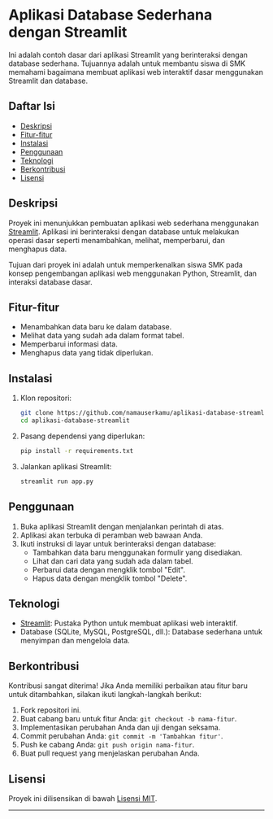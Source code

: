 # Aplikasi Database Sederhana dengan Streamlit

Ini adalah contoh dasar dari aplikasi Streamlit yang berinteraksi dengan database sederhana. Tujuannya adalah untuk membantu siswa di SMK memahami bagaimana membuat aplikasi web interaktif dasar menggunakan Streamlit dan database.

## Daftar Isi

- [Deskripsi](#deskripsi)
- [Fitur-fitur](#fitur-fitur)
- [Instalasi](#instalasi)
- [Penggunaan](#penggunaan)
- [Teknologi](#teknologi)
- [Berkontribusi](#berkontribusi)
- [Lisensi](#lisensi)

## Deskripsi

Proyek ini menunjukkan pembuatan aplikasi web sederhana menggunakan [Streamlit](https://streamlit.io/). Aplikasi ini berinteraksi dengan database untuk melakukan operasi dasar seperti menambahkan, melihat, memperbarui, dan menghapus data.

Tujuan dari proyek ini adalah untuk memperkenalkan siswa SMK pada konsep pengembangan aplikasi web menggunakan Python, Streamlit, dan interaksi database dasar.

## Fitur-fitur

- Menambahkan data baru ke dalam database.
- Melihat data yang sudah ada dalam format tabel.
- Memperbarui informasi data.
- Menghapus data yang tidak diperlukan.

## Instalasi

1. Klon repositori:

   ```bash
   git clone https://github.com/namauserkamu/aplikasi-database-streamlit.git
   cd aplikasi-database-streamlit
   ```

2. Pasang dependensi yang diperlukan:

   ```bash
   pip install -r requirements.txt
   ```

3. Jalankan aplikasi Streamlit:

   ```bash
   streamlit run app.py
   ```      

## Penggunaan

1. Buka aplikasi Streamlit dengan menjalankan perintah di atas.
2. Aplikasi akan terbuka di peramban web bawaan Anda.
3. Ikuti instruksi di layar untuk berinteraksi dengan database:
   - Tambahkan data baru menggunakan formulir yang disediakan.
   - Lihat dan cari data yang sudah ada dalam tabel.
   - Perbarui data dengan mengklik tombol "Edit".
   - Hapus data dengan mengklik tombol "Delete".

## Teknologi

- [Streamlit](https://streamlit.io/): Pustaka Python untuk membuat aplikasi web interaktif.
- Database (SQLite, MySQL, PostgreSQL, dll.): Database sederhana untuk menyimpan dan mengelola data.

## Berkontribusi

Kontribusi sangat diterima! Jika Anda memiliki perbaikan atau fitur baru untuk ditambahkan, silakan ikuti langkah-langkah berikut:

1. Fork repositori ini.
2. Buat cabang baru untuk fitur Anda: `git checkout -b nama-fitur`.
3. Implementasikan perubahan Anda dan uji dengan seksama.
4. Commit perubahan Anda: `git commit -m 'Tambahkan fitur'`.
5. Push ke cabang Anda: `git push origin nama-fitur`.
6. Buat pull request yang menjelaskan perubahan Anda.

## Lisensi

Proyek ini dilisensikan di bawah [Lisensi MIT](LICENSE).

---
